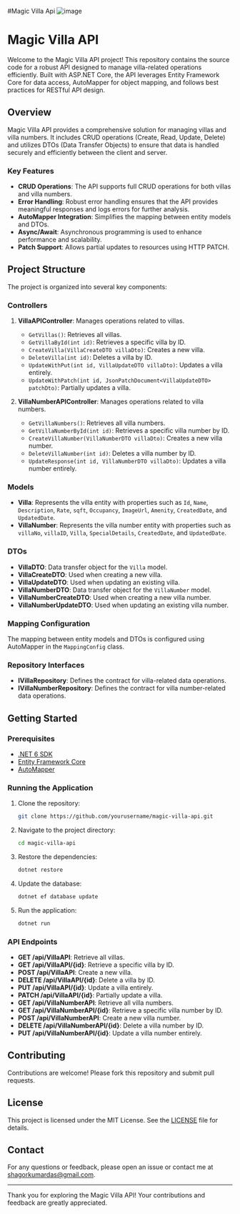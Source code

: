 #Magic Villa Api
![image](https://github.com/Shag0r/MagicVlla/assets/101504353/a1177c64-ebde-432d-9113-f4e2f0574daa)

# Magic Villa API

Welcome to the Magic Villa API project! This repository contains the source code for a robust API designed to manage villa-related operations efficiently. Built with ASP.NET Core, the API leverages Entity Framework Core for data access, AutoMapper for object mapping, and follows best practices for RESTful API design.

## Overview

Magic Villa API provides a comprehensive solution for managing villas and villa numbers. It includes CRUD operations (Create, Read, Update, Delete) and utilizes DTOs (Data Transfer Objects) to ensure that data is handled securely and efficiently between the client and server.

### Key Features

- **CRUD Operations**: The API supports full CRUD operations for both villas and villa numbers.
- **Error Handling**: Robust error handling ensures that the API provides meaningful responses and logs errors for further analysis.
- **AutoMapper Integration**: Simplifies the mapping between entity models and DTOs.
- **Async/Await**: Asynchronous programming is used to enhance performance and scalability.
- **Patch Support**: Allows partial updates to resources using HTTP PATCH.

## Project Structure

The project is organized into several key components:

### Controllers

1. **VillaAPIController**: Manages operations related to villas.
    - `GetVillas()`: Retrieves all villas.
    - `GetVillaById(int id)`: Retrieves a specific villa by ID.
    - `CreateVilla(VillaCreateDTO villaDto)`: Creates a new villa.
    - `DeleteVilla(int id)`: Deletes a villa by ID.
    - `UpdateWithPut(int id, VillaUpdateDTO villaDto)`: Updates a villa entirely.
    - `UpdateWithPatch(int id, JsonPatchDocument<VillaUpdateDTO> patchDto)`: Partially updates a villa.

2. **VillaNumberAPIController**: Manages operations related to villa numbers.
    - `GetVillaNumbers()`: Retrieves all villa numbers.
    - `GetVillaNumberById(int id)`: Retrieves a specific villa number by ID.
    - `CreateVillaNumber(VillaNumberDTO villaDto)`: Creates a new villa number.
    - `DeleteVillaNumber(int id)`: Deletes a villa number by ID.
    - `UpdateResponse(int id, VillaNumberDTO villaDto)`: Updates a villa number entirely.

### Models

- **Villa**: Represents the villa entity with properties such as `Id`, `Name`, `Description`, `Rate`, `sqft`, `Occupancy`, `ImageUrl`, `Amenity`, `CreatedDate`, and `UpdatedDate`.
- **VillaNumber**: Represents the villa number entity with properties such as `villaNo`, `villaID`, `Villa`, `SpecialDetails`, `CreatedDate`, and `UpdatedDate`.

### DTOs

- **VillaDTO**: Data transfer object for the `Villa` model.
- **VillaCreateDTO**: Used when creating a new villa.
- **VillaUpdateDTO**: Used when updating an existing villa.
- **VillaNumberDTO**: Data transfer object for the `VillaNumber` model.
- **VillaNumberCreateDTO**: Used when creating a new villa number.
- **VillaNumberUpdateDTO**: Used when updating an existing villa number.

### Mapping Configuration

The mapping between entity models and DTOs is configured using AutoMapper in the `MappingConfig` class.

### Repository Interfaces

- **IVillaRepository**: Defines the contract for villa-related data operations.
- **IVillaNumberRepository**: Defines the contract for villa number-related data operations.

## Getting Started

### Prerequisites

- [.NET 6 SDK](https://dotnet.microsoft.com/download/dotnet/6.0)
- [Entity Framework Core](https://docs.microsoft.com/en-us/ef/core/)
- [AutoMapper](https://automapper.org/)

### Running the Application

1. Clone the repository:

   ```bash
   git clone https://github.com/yourusername/magic-villa-api.git
   ```

2. Navigate to the project directory:

   ```bash
   cd magic-villa-api
   ```

3. Restore the dependencies:

   ```bash
   dotnet restore
   ```

4. Update the database:

   ```bash
   dotnet ef database update
   ```

5. Run the application:

   ```bash
   dotnet run
   ```

### API Endpoints

- **GET /api/VillaAPI**: Retrieve all villas.
- **GET /api/VillaAPI/{id}**: Retrieve a specific villa by ID.
- **POST /api/VillaAPI**: Create a new villa.
- **DELETE /api/VillaAPI/{id}**: Delete a villa by ID.
- **PUT /api/VillaAPI/{id}**: Update a villa entirely.
- **PATCH /api/VillaAPI/{id}**: Partially update a villa.
- **GET /api/VillaNumberAPI**: Retrieve all villa numbers.
- **GET /api/VillaNumberAPI/{id}**: Retrieve a specific villa number by ID.
- **POST /api/VillaNumberAPI**: Create a new villa number.
- **DELETE /api/VillaNumberAPI/{id}**: Delete a villa number by ID.
- **PUT /api/VillaNumberAPI/{id}**: Update a villa number entirely.

## Contributing

Contributions are welcome! Please fork this repository and submit pull requests.

## License

This project is licensed under the MIT License. See the [LICENSE](LICENSE) file for details.

## Contact

For any questions or feedback, please open an issue or contact me at shagorkumardas@gmail.com.

---

Thank you for exploring the Magic Villa API! Your contributions and feedback are greatly appreciated.
